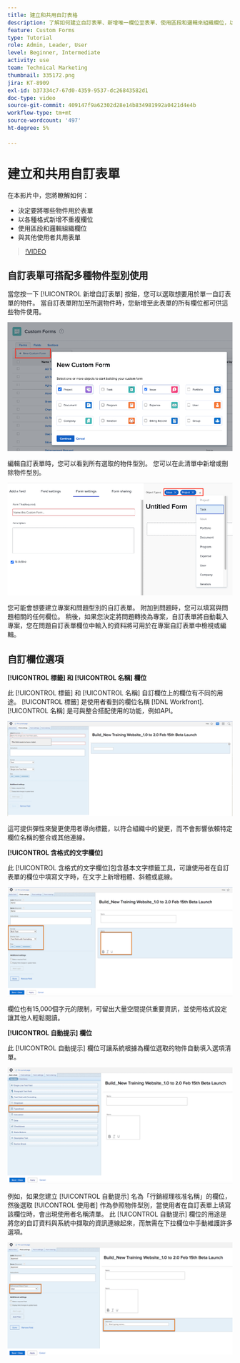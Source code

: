 ```yaml
---
title: 建立和共用自訂表格
description: 了解如何建立自訂表單、新增唯一欄位至表單、使用區段和邏輯來組織欄位，以及和使用者共用表單。
feature: Custom Forms
type: Tutorial
role: Admin, Leader, User
level: Beginner, Intermediate
activity: use
team: Technical Marketing
thumbnail: 335172.png
jira: KT-8909
exl-id: b37334c7-67d0-4359-9537-dc26843582d1
doc-type: video
source-git-commit: 409147f9a62302d28e14b834981992a0421d4e4b
workflow-type: tm+mt
source-wordcount: '497'
ht-degree: 5%

---
```


# 建立和共用自訂表單

在本影片中，您將瞭解如何：

* 決定要將哪些物件用於表單
* 以各種格式新增不重複欄位
* 使用區段和邏輯組織欄位
* 與其他使用者共用表單

>[!VIDEO](https://video.tv.adobe.com/v/335172/?quality=12&learn=on)

## 自訂表單可搭配多種物件型別使用

當您按一下 [!UICONTROL 新增自訂表單] 按鈕，您可以選取想要用於單一自訂表單的物件。 當自訂表單附加至所選物件時，您新增至此表單的所有欄位都可供這些物件使用。

![自訂表單視窗顯示 [!UICONTROL 新增自訂表單] 物件選項](assets/create-custom-form.png)

編輯自訂表單時，您可以看到所有選取的物件型別。 您可以在此清單中新增或刪除物件型別。

![在表單編輯期間顯示所選物件型別的自訂表單視窗](assets/edit-custom-form.png)

您可能會想要建立專案和問題型別的自訂表單。 附加到問題時，您可以填寫與問題相關的任何欄位。 稍後，如果您決定將問題轉換為專案，自訂表單將自動載入專案，您在問題自訂表單欄位中輸入的資料將可用於在專案自訂表單中檢視或編輯。

## 自訂欄位選項

**[!UICONTROL 標籤] 和 [!UICONTROL 名稱] 欄位**

此 [!UICONTROL 標籤] 和 [!UICONTROL 名稱] 自訂欄位上的欄位有不同的用途。 [!UICONTROL 標籤] 是使用者看到的欄位名稱 [!DNL Workfront]. [!UICONTROL 名稱] 是可與整合搭配使用的功能，例如API。

![自訂表單視窗顯示 [!UICONTROL 標籤] 和 [!UICONTROL 名稱] 欄位](assets/custom-forms-field-label-and-name.png)

這可提供彈性來變更使用者導向標籤，以符合組織中的變更，而不會影響依賴特定欄位名稱的整合或其他連線。

**[!UICONTROL 含格式的文字欄位]**

此 [!UICONTROL 含格式的文字欄位]包含基本文字標籤工具，可讓使用者在自訂表單的欄位中填寫文字時，在文字上新增粗體、斜體或底線。

![自訂表單視窗顯示 [!UICONTROL 含格式的文字欄位] option](assets/custom-forms-text-field-with-formatting.png)

欄位也有15,000個字元的限制，可留出大量空間提供重要資訊，並使用格式設定讓其他人輕鬆閱讀。

**[!UICONTROL 自動提示] 欄位**

此 [!UICONTROL 自動提示] 欄位可讓系統根據為欄位選取的物件自動填入選項清單。

![自訂表單視窗顯示 [!UICONTROL 自動提示] 欄位選項](assets/custom-forms-typeahead-1.png)

例如，如果您建立 [!UICONTROL 自動提示] 名為「行銷經理核准名稱」的欄位，然後選取 [!UICONTROL 使用者] 作為參照物件型別，當使用者在自訂表單上填寫該欄位時，會出現使用者名稱清單。 此 [!UICONTROL 自動提示] 欄位的用途是將您的自訂資料與系統中擷取的資訊連線起來，而無需在下拉欄位中手動維護許多選項。

![自訂表單視窗顯示 [!UICONTROL 自動提示] 下拉式功能表](assets/custom-forms-typeahead-2.png)
